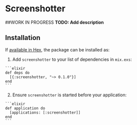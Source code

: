 # Screenshotter
##WORK IN PROGRESS
**TODO: Add description**

## Installation

If [available in Hex](https://hex.pm/docs/publish), the package can be installed as:

  1. Add `screenshotter` to your list of dependencies in `mix.exs`:

    ```elixir
    def deps do
      [{:screenshotter, "~> 0.1.0"}]
    end
    ```

  2. Ensure `screenshotter` is started before your application:

    ```elixir
    def application do
      [applications: [:screenshotter]]
    end
    ```

